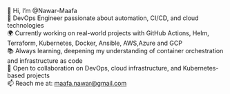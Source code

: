 👋 Hi, I’m @Nawar-Maafa  
🔧 DevOps Engineer passionate about automation, CI/CD, and cloud technologies  
🌍 Currently working on real-world projects with GitHub Actions, Helm, Terraform, Kubernetes, Docker, Ansible, AWS,Azure and GCP  
📚 Always learning, deepening my understanding of container orchestration and infrastructure as code  
🤝 Open to collaboration on DevOps, cloud infrastructure, and Kubernetes-based projects  
📫 Reach me at: maafa.nawar@gmail.com

<!---
Nawar-Maafa/Nawar-Maafa is a ✨ special ✨ repository because its `README.md` (this file) appears on your GitHub profile.
You can click the Preview link to take a look at your changes.
--->
